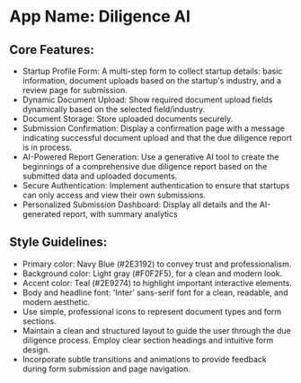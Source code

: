 # **App Name**: Diligence AI

## Core Features:

- Startup Profile Form: A multi-step form to collect startup details: basic information, document uploads based on the startup's industry, and a review page for submission.
- Dynamic Document Upload: Show required document upload fields dynamically based on the selected field/industry.
- Document Storage: Store uploaded documents securely.
- Submission Confirmation: Display a confirmation page with a message indicating successful document upload and that the due diligence report is in process.
- AI-Powered Report Generation: Use a generative AI tool to create the beginnings of a comprehensive due diligence report based on the submitted data and uploaded documents.
- Secure Authentication: Implement authentication to ensure that startups can only access and view their own submissions.
- Personalized Submission Dashboard: Display all details and the AI-generated report, with summary analytics

## Style Guidelines:

- Primary color: Navy Blue (#2E3192) to convey trust and professionalism.
- Background color: Light gray (#F0F2F5), for a clean and modern look.
- Accent color: Teal (#2E9274) to highlight important interactive elements.
- Body and headline font: 'Inter' sans-serif font for a clean, readable, and modern aesthetic.
- Use simple, professional icons to represent document types and form sections.
- Maintain a clean and structured layout to guide the user through the due diligence process. Employ clear section headings and intuitive form design.
- Incorporate subtle transitions and animations to provide feedback during form submission and page navigation.